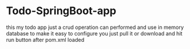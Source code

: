 # Todo-SpringBoot-app
this my todo app  just a crud operation can performed and use in memory database to make it easy to configure 
you just pull it or download and hit run button after pom.xml loaded 
